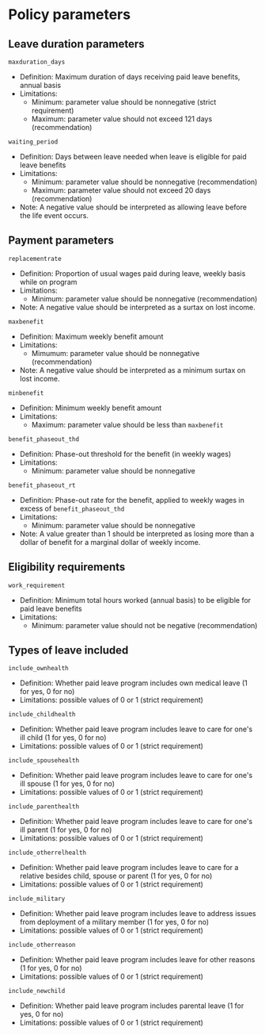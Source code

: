 # Policy parameters

## Leave duration parameters
`maxduration_days`
 - Definition: Maximum duration of days receiving paid leave benefits, annual basis
 - Limitations:
   - Minimum: parameter value should be nonnegative (strict requirement)
   - Maximum: parameter value should not exceed 121 days (recommendation)

`waiting_period`
 - Definition: Days between leave needed when leave is eligible for paid leave benefits
 - Limitations:
   - Minimum: parameter value should be nonnegative (recommendation)
   - Maximum: parameter value should not exceed 20 days (recommendation)
 - Note: A negative value should be interpreted as allowing leave before the life event occurs.

## Payment parameters
`replacementrate`
 - Definition: Proportion of usual wages paid during leave, weekly basis while on program
 - Limitations:
   - Minimum: parameter value should be nonnegative (recommendation)
 - Note: A negative value should be interpreted as a surtax on lost income. 

`maxbenefit`
 - Definition: Maximum weekly benefit amount
 - Limitations:
   - Mimumum: parameter value should be nonnegative (recommendation)
 - Note: A negative value should be interpreted as a minimum surtax on lost income.

`minbenefit`
 - Definition: Minimum weekly benefit amount
 - Limitations:
   - Maximum: parameter value should be less than `maxbenefit`

`benefit_phaseout_thd`
 - Definition: Phase-out threshold for the benefit (in weekly wages)
 - Limitations:
   - Minimum: parameter value should be nonnegative

`benefit_phaseout_rt`
 - Definition: Phase-out rate for the benefit, applied to weekly wages in excess of `benefit_phaseout_thd`
 - Limitations:
   - Minimum: parameter value should be nonnegative
 - Note: A value greater than 1 should be interpreted as losing more than a dollar of benefit for a marginal dollar of weekly income.

## Eligibility requirements
`work_requirement`
 - Definition: Minimum total hours worked (annual basis) to be eligible for paid leave benefits
 - Limitations:
   - Minimum: parameter value should not be negative (recommendation)

## Types of leave included
`include_ownhealth`
 - Definition: Whether paid leave program includes own medical leave (1 for yes, 0 for no)
 - Limitations: possible values of 0 or 1 (strict requirement)

`include_childhealth`
 - Definition: Whether paid leave program includes leave to care for one's ill child (1 for yes, 0 for no)
 - Limitations: possible values of 0 or 1 (strict requirement)

`include_spousehealth`
 - Definition: Whether paid leave program includes leave to care for one's ill spouse (1 for yes, 0 for no)
 - Limitations: possible values of 0 or 1 (strict requirement)

`include_parenthealth`
 - Definition: Whether paid leave program includes leave to care for one's ill parent (1 for yes, 0 for no)
 - Limitations: possible values of 0 or 1 (strict requirement)

`include_otherrelhealth`
 - Definition: Whether paid leave program includes leave to care for a relative besides child, spouse or parent (1 for yes, 0 for no)
 - Limitations: possible values of 0 or 1 (strict requirement)

`include_military`
 - Definition: Whether paid leave program includes leave to address issues from deployment of a military member (1 for yes, 0 for no)
 - Limitations: possible values of 0 or 1 (strict requirement)

`include_otherreason`
 - Definition: Whether paid leave program includes leave for other reasons (1 for yes, 0 for no)
 - Limitations: possible values of 0 or 1 (strict requirement)

`include_newchild`
 - Definition: Whether paid leave program includes parental leave (1 for yes, 0 for no)
 - Limitations: possible values of 0 or 1 (strict requirement)